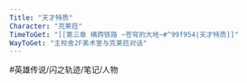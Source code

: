 ```yaml
---
Title: "天才特质"
Character: "克莱菈"
TimeToGet: "[[第三章 横跨铁路 ~苍穹的大地~#^99f954|天才特质]]"
WayToGet: "主校舍2F美术室与克莱菈对话"
---
```


#英雄传说/闪之轨迹/笔记/人物